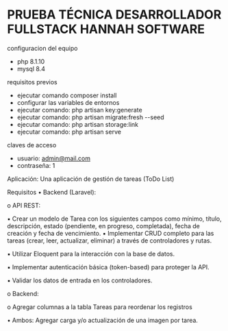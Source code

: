 # PRUEBA TÉCNICA DESARROLLADOR FULLSTACK HANNAH SOFTWARE

configuracion del equipo
* php 8.1.10
* mysql 8.4

requisitos previos
* ejecutar comando composer install
* configurar las variables de entornos
* ejecutar comando: php artisan key:generate
* ejecutar comando: php artisan migrate:fresh --seed 
* ejecutar comando: php artisan storage:link
* ejecutar comando: php artisan serve

claves de acceso
* usuario: admin@mail.com
* contraseña: 1 

Aplicación: Una aplicación de gestión de tareas (ToDo List)

Requisitos
• Backend (Laravel):

o API REST:

▪ Crear un modelo de Tarea con los siguientes campos como mínimo, título, descripción,
estado (pendiente, en progreso, completada), fecha de creación y fecha de vencimiento.
▪ Implementar CRUD completo para las tareas (crear, leer, actualizar, eliminar) a través de
controladores y rutas.

▪ Utilizar Eloquent para la interacción con la base de datos.

▪ Implementar autenticación básica (token-based) para proteger la API.

▪ Validar los datos de entrada en los controladores.

o Backend:

o Agregar columnas a la tabla Tareas para reordenar los registros

• Ambos: Agregar carga y/o actualización de una imagen por tarea.